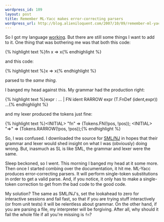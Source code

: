 ```yaml
--- 
wordpress_id: 109
layout: post
title: Remember ML-Yacc makes error-correcting parsers
wordpress_url: http://blog.alieniloquent.com/2007/10/09/remember-ml-yacc-makes-error-correcting-parsers/
---
```

So I got my language <a href="http://blog.alieniloquent.com/2007/10/08/samuels-lambda-and-the-y-combinator/">working</a>.  But there are still some things I want to add to it.  One thing that was bothering me was that both this code:

{% highlight text %}fn x =&gt; x{% endhighlight %}

and this code:

{% highlight text %}x =&gt; x{% endhighlight %}

parsed to the <em>same thing</em>.

I banged my head against this.  My grammar had the production right:

{% highlight text %}expr : ...
     | FN ident RARROW expr (T.FnDef (ident,expr))
     ...{% endhighlight %}

and my lexer produced the tokens just fine:

{% highlight text %}&lt;INITIAL&gt; "fn" =&gt; (Tokens.FN(!pos, !pos));
&lt;INITIAL&gt; "=>" =&gt; (Tokens.RARROW(!pos, !pos));{% endhighlight %}

So, I was confused.  I downloaded the source for <a href="http://smlnj.org">SML/NJ</a> in hopes that their grammar and lexer would shed insight on what I was (obviously) doing wrong.  But, inasmuch as SL is like SML, the grammar and lexer were the same.

Sleep beckoned, so I went.  This morning I banged my head at it some more.  Then once I started combing over the documentation, it hit me.  ML-Yacc produces error-correcting parsers.  It will perform single-token substitutions in order to get a valid parse.  And, if you notice, it only has to make a single-token correction to get from the bad code to the good code.

My solution?  The same as SML/NJ's, set the lookahead to zero for interactive sessions and fail fast, so that if you are trying stuff interactively (or from unit tests) it will be relentless about grammar.  On the other hand, if you are parsing a file, my interpreter will be forgiving.  After all, why should it fail the whole file if all you're missing is <code>fn</code>?

